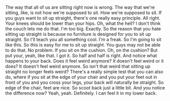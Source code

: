  The way that all of us are sitting right now is wrong. The way that we're sitting, like, is not how we're supposed to sit. How we're supposed to sit. If you guys want to sit up straight, there's one really easy principle. All right. Your knees should be lower than your hips. Oh, what the hell? I don't think the couch lets me do that. I'm too big. Exactly. So the reason that you hate sitting up straight is because no furniture is designed for you to sit up straight. So I'll teach you all something cool. I'm a freak. So I'm going to sit like this. So this is easy for me to sit up straight. You guys may not be able to do that. No problem. If you sit on the cushion. Oh, on the cushion? But put your, yeah, like that. I got it. So half and half is right. And notice what happens to your back. Does it feel weird anymore? It doesn't feel weird or it does? It doesn't feel weird anymore. So isn't that weird that sitting up straight no longer feels weird? There's a really simple test that you can also do, where if you sit at the edge of your chair and you put your feet out in front of you and you cross your legs, your back will naturally be straight. So edge of the chair, feet are nice. So scoot back just a little bit. And you notice the difference now? Yeah, yeah. Definitely. I can feel it in my lower back.